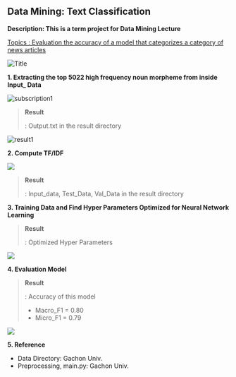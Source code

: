 ## Data Mining: Text Classification

**Description: This is a term project for Data Mining Lecture**

<u>Topics : Evaluation the accuracy of a model that categorizes a category of news articles</u>

![Title](D:\GitHub\Data-Mining\img\Title.jpg)

**1. Extracting the top 5022 high frequency noun morpheme from inside Input_ Data**

![subscription1](D:\GitHub\Data-Mining\img\subscription1.jpg)

> **Result**
>
> : Output.txt in the result directory

![result1](D:\GitHub\Data-Mining\img\result1.jpg)



**2. Compute TF/IDF**

![](D:\GitHub\Data-Mining\img\subscription2.png)

> **Result**
>
> : Input_data, Test_Data, Val_Data in the result directory



**3. Training Data and Find Hyper Parameters Optimized for Neural Network Learning** 

> **Result**
>
> : Optimized Hyper Parameters

![](D:\GitHub\Data-Mining\img\result3.jpg)

**4. Evaluation Model**

> **Result**
>
> : Accuracy of this model
>
> - Macro_F1 = 0.80
> - Micro_F1 = 0.79

![](D:\GitHub\Data-Mining\img\result4.jpg)



**5. Reference**

- Data Directory: Gachon Univ.
- Preprocessing, main.py: Gachon Univ. 

